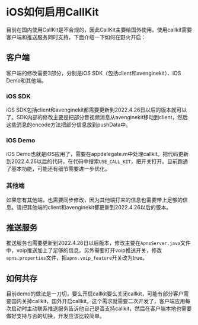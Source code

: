 # iOS如何启用CallKit
目前在国内使用CallKit是不合规的，因此CallKit主要给国外使用。使用callkit需要客户端和推送服务同时支持，下面介绍一下如何在野火开启：

## 客户端
客户端的修改需要3部分，分别是iOS SDK（包括client和avenginekit）、iOS Demo和其他端。

### iOS SDK
iOS SDK包括client和avenginekit都需要更新到2022.4.26日以后的版本就可以了。SDK内部的修改主要是把部分音视频消息从avenginekit移动到client，然后这些消息的encode方法把部分信息放到pushData中。

### iOS Demo
iOS Demo也就是iOS应用了，需要在appdelegate.m中处理callkit。把代码更新到2022.4.26以后的代码，在代码中搜索```USE_CALL_KIT```，把开关打开。目前跑通了基本功能，可能还有细节需要进一步优化。

### 其他端
如果您有其他端，也需要同步修改，因为其他端打来的信息也需要带上足够的信息。请把其他端的client和avenginekit都更新到2022.4.26以后的版本。

## 推送服务
推送服务也需要更新到2022.4.26日以后版本，修改主要在```ApnsServer.java```文件中，voip推送加上了足够的信息。另外需要打开voip推送开关，修改```apns.properties```文件，把```apns.voip_feature```开关改为true。

## 如何共存
目前demo的做法是一刀切，要么开启callkit要么关闭callkit，可能有部分客户需要国内关掉callkit，国外开启callkit。这个需求就需要二次开发了，客户端应用每次启动时主动联系推送服务告诉他自己是否支持callkit，然后在客户端本地也需要做好支持与否的切换，开发应该比较简单。
